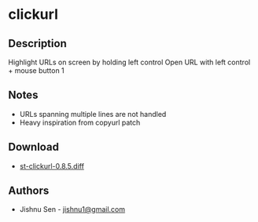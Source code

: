 clickurl
=======

Description
-----------
Highlight URLs on screen by holding left control
Open URL with left control + mouse button 1

Notes
-----
* URLs spanning multiple lines are not handled
* Heavy inspiration from copyurl patch

Download
--------
* [st-clickurl-0.8.5.diff](st-clickurl-0.8.5.diff)


Authors
-------
* Jishnu Sen - <jishnu1@gmail.com>
